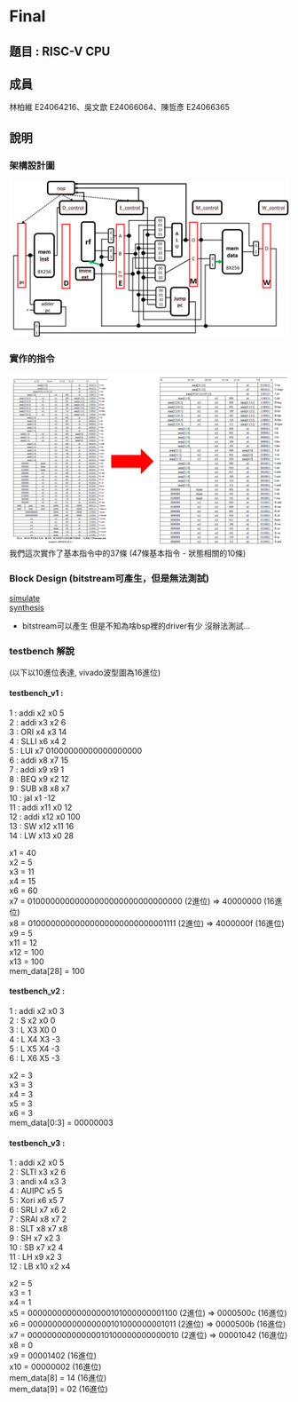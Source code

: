 # Final
## 題目 : RISC-V CPU
## 成員
林柏維 E24064216、吳文歆 E24066064、陳哲彥 E24066365  
## 說明  
### 架構設計圖  
![架構圖](images/架構design.png)  
### 實作的指令  
![指令圖](images/指令.png)  
我們這次實作了基本指令中的37條 (47條基本指令 - 狀態相關的10條)  
### Block Design  (bitstream可產生，但是無法測試)  
[simulate](https://github.com/HainanG/2019_FPGA_Design_Group9/tree/master/Final/block_design)  
[synthesis](https://github.com/HainanG/2019_FPGA_Design_Group9/tree/master/Final/block_design)  
* bitstream可以產生 但是不知為啥bsp裡的driver有少 沒辦法測試...  
### testbench 解說  
(以下以10進位表達, vivado波型圖為16進位)  
#### testbench_v1 :  
  
1 : addi x2 x0 5  
2 : addi x3 x2 6  
3 : ORI x4 x3 14  
4 : SLLI x6 x4 2  
5 : LUI x7 01000000000000000000  
6 : addi x8 x7 15  
7 : addi x9 x9 1  
8 : BEQ x9 x2 12  
9 : SUB x8 x8 x7  
10 : jal x1 -12  
11 : addi x11 x0 12  
12 : addi x12 x0 100  
13 : SW x12 x11 16  
14 : LW x13 x0 28  
  
x1 = 40  
x2 = 5  
x3 = 11  
x4 = 15  
x6 = 60  
x7 = 01000000000000000000000000000000 (2進位) => 40000000 (16進位)  
x8 = 01000000000000000000000000001111 (2進位) => 4000000f (16進位)  
x9 = 5  
x11 = 12  
x12 = 100  
x13 = 100  
mem_data[28] = 100  

  
  
#### testbench_v2 :  
  
1 : addi x2 x0 3  
2 : S x2 x0 0  
3 : L X3 X0 0  
4 : L X4 X3 -3  
5 : L X5 X4 -3  
6 : L X6 X5 -3  
  
x2 = 3  
x3 = 3  
x4 = 3  
x5 = 3  
x6 = 3  
mem_data[0:3] = 00000003  

  
  
#### testbench_v3 :  
  
1 : addi x2 x0 5  
2 : SLTI x3 x2 6  
3 : andi x4 x3 3  
4 : AUIPC x5  5  
5 : Xori x6 x5 7  
6 : SRLI x7 x6 2  
7 : SRAI x8 x7 2  
8 : SLT x8 x7 x8  
9 : SH x7 x2 3  
10 : SB x7 x2 4  
11 : LH x9 x2 3  
12 : LB x10 x2 x4  
  
x2 = 5  
x3 = 1  
x4 = 1  
x5 = 00000000000000000101000000001100 (2進位) => 0000500c (16進位)  
x6 = 00000000000000000101000000001011 (2進位) => 0000500b (16進位)  
x7 = 00000000000000010100000000000010 (2進位) => 00001042 (16進位)  
x8 = 0  
x9 = 00001402 (16進位)  
x10 = 00000002 (16進位)  
mem_data[8] = 14 (16進位)  
mem_data[9] = 02 (16進位)  

